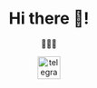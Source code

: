 
###

<h1 align="center">Hi there 👋!</h1>
<p align="center">👋👋👋</p>

<div align="center">
  <a href="https://t.me/M1hailuch" target="_blank">
    <img src="https://img.shields.io/static/v1?message=Telegram&logo=telegram&label=&color=2CA5E0&logoColor=white&labelColor=2CA5E0" height="40" alt="telegram logo" />
  </a>
</div>
